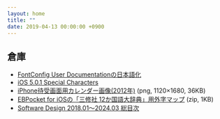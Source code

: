 ```yaml
---
layout: home
title: ""
date: 2019-04-13 00:00:00 +0900
---
```


## 倉庫

- [FontConfig User Documentationの日本語化](resources/fontconfig-user_ja.html)
- [iOS 5.0.1 Special Characters](resources/ios501specialchars.html)
- [iPhone待受画面用カレンダー画像(2012年)](resources/iPhoneCal2012.png) (png, 1120×1680, 36KB)
- [EBPocket for iOSの「三修社 12か国語大辞典」用外字マップ](resources/SANDICxx.zip) (zip, 1KB)
- [Software Design 2018.01～2024.03 総目次](resources/software-design-index.html)
